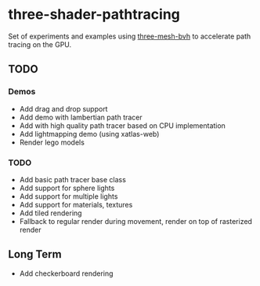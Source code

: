 # three-shader-pathtracing

Set of experiments and examples using [three-mesh-bvh](https://github.com/gkjohnson/three-mesh-bvh) to accelerate path tracing on the GPU.

## TODO

### Demos
- Add drag and drop support
- Add demo with lambertian path tracer
- Add with high quality path tracer based on CPU implementation
- Add lightmapping demo (using xatlas-web)
- Render lego models

### TODO
- Add basic path tracer base class
- Add support for sphere lights
- Add support for multiple lights
- Add support for materials, textures
- Add tiled rendering
- Fallback to regular render during movement, render on top of rasterized render

## Long Term
- Add checkerboard rendering
